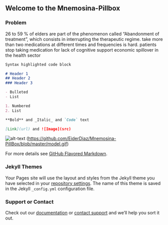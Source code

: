 

## Welcome to the Mnemosina-Pillbox


### Problem

26 to 59 % of elders are part of the phenomenon called “Abandonment of treatment”, which consists in interrupting the therapeutic regime.
take more than two medications at different times and frequencies is hard.
patients stop taking medication for lack of cognitive support
economic spillover in the health sector

```markdown
Syntax highlighted code block

# Header 1
## Header 2
### Header 3

- Bulleted
- List

1. Numbered
2. List

**Bold** and _Italic_ and `Code` text

[Link](url) and ![Image](src)
```

![alt-text](link)
(https://github.com/EiderDiaz/Mnemosina-PillBox/blob/master/model.gif)

For more details see [GitHub Flavored Markdown](https://guides.github.com/features/mastering-markdown/).

### Jekyll Themes

Your Pages site will use the layout and styles from the Jekyll theme you have selected in your [repository settings](https://github.com/braulioarredondo/Mnemosine-/settings). The name of this theme is saved in the Jekyll `_config.yml` configuration file.

### Support or Contact

 Check out our [documentation](https://help.github.com/categories/github-pages-basics/) or [contact support](https://github.com/contact) and we’ll help you sort it out.
